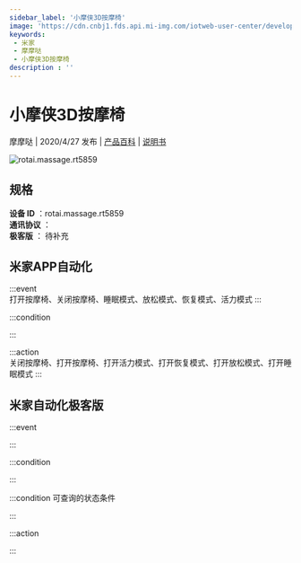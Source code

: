 ```yaml
---
sidebar_label: '小摩侠3D按摩椅'
image: 'https://cdn.cnbj1.fds.api.mi-img.com/iotweb-user-center/developer_1679047688921QzPU3iMN.png?GalaxyAccessKeyId=AKVGLQWBOVIRQ3XLEW&Expires=9223372036854775807&Signature=FoU7RiqQmtEvORBZK+xvdVvpy9U='
keywords: 
 - 米家
 - 摩摩哒
 - 小摩侠3D按摩椅
description : ''
---
```

# 小摩侠3D按摩椅

摩摩哒 | 2020/4/27 发布 | [产品百科](https://home.mi.com/webapp/content/baike/product/index.html?model=rotai.massage.rt5859/) | [说明书](https://home.mi.com/views/introduction.html?model=rotai.massage.rt5859&region=cn)

![rotai.massage.rt5859](https://cdn.cnbj1.fds.api.mi-img.com/iotweb-user-center/developer_1679047688921QzPU3iMN.png?GalaxyAccessKeyId=AKVGLQWBOVIRQ3XLEW&Expires=9223372036854775807&Signature=FoU7RiqQmtEvORBZK+xvdVvpy9U=)

## 规格  
> 
**设备 ID** ：rotai.massage.rt5859  
**通讯协议** ：  
**极客版**  ： 待补充 


## 米家APP自动化  

:::event  
打开按摩椅、关闭按摩椅、睡眠模式、放松模式、恢复模式、活力模式
:::

:::condition  

:::

:::action   
关闭按摩椅、打开按摩椅、打开活力模式、打开恢复模式、打开放松模式、打开睡眠模式
:::

## 米家自动化极客版  

:::event  

:::

:::condition  

:::

:::condition 可查询的状态条件  

:::

:::action  

:::

        
